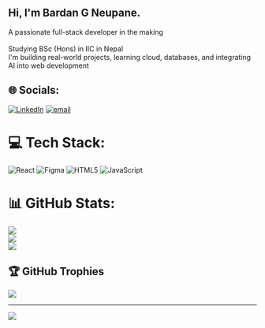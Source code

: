 ## Hi, I'm Bardan G Neupane.

A passionate full-stack developer in the making<br/>  
Studying BSc (Hons) in IIC in Nepal <br/> 
I'm building real-world projects, learning cloud, databases, and integrating AI into web development<br/>


## 🌐 Socials:
[![LinkedIn](https://img.shields.io/badge/LinkedIn-%230077B5.svg?logo=linkedin&logoColor=white)](https://linkedin.com/in/BardanGNeupane) [![email](https://img.shields.io/badge/Email-D14836?logo=gmail&logoColor=white)](mailto:neupanebardang@gmail.com) 

# 💻 Tech Stack:
![React](https://img.shields.io/badge/react-%2320232a.svg?style=for-the-badge&logo=react&logoColor=%2361DAFB) ![Figma](https://img.shields.io/badge/figma-%23F24E1E.svg?style=for-the-badge&logo=figma&logoColor=white) ![HTML5](https://img.shields.io/badge/html5-%23E34F26.svg?style=for-the-badge&logo=html5&logoColor=white) ![JavaScript](https://img.shields.io/badge/javascript-%23323330.svg?style=for-the-badge&logo=javascript&logoColor=%23F7DF1E)
# 📊 GitHub Stats:
![](https://github-readme-stats.vercel.app/api?username=Bardan-G&theme=nightowl&hide_border=false&include_all_commits=false&count_private=false)<br/>
![](https://nirzak-streak-stats.vercel.app/?user=Bardan-G&theme=nightowl&hide_border=false)<br/>
![](https://github-readme-stats.vercel.app/api/top-langs/?username=Bardan-G&theme=nightowl&hide_border=false&include_all_commits=false&count_private=false&layout=compact)

## 🏆 GitHub Trophies
![](https://github-profile-trophy.vercel.app/?username=Bardan-G&theme=dracula&no-frame=false&no-bg=true&margin-w=4)

---
[![](https://visitcount.itsvg.in/api?id=Bardan-G&icon=0&color=0)](https://visitcount.itsvg.in)

<!-- Proudly created with GPRM ( https://gprm.itsvg.in ) -->
